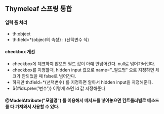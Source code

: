 ## Thymeleaf 스프링 통합

#### 입력 폼 처리
- th:object
- th:field=*{object의 속성} : (선택변수 식)
#### checkbox 개선
- checkbox에 체크하지 않으면 필드 값이 아예 안넘어간다. null로 넘어가버린다.
- checkbox를 지정할때, hidden input 값으로 name="_필드명" 으로 지정하면 체크가 안되었을 때 false로 넘어간다.
- 하지만 th:field=*{선택변수} 를 지정하면 알아서 hidden input을 지정해준다.
- ${#ids.prev('변수')} 이렇게 쓰면 id 값 지정해준다
#### @ModelAttribute("모델명") 를 이용해서 메서드를 넣어놓으면 컨트롤러별로 메소드를 다 가져와서 사용할 수 있다.
